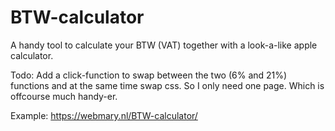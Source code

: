 # BTW-calculator
A handy tool to calculate your BTW (VAT) together with a look-a-like apple calculator.

Todo:
Add a click-function to swap between the two (6% and 21%) functions and at the same time swap css. So I only need one page. Which is offcourse much handy-er.

Example: https://webmary.nl/BTW-calculator/
